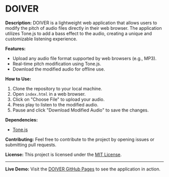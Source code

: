 # DOIVER

**Description:**
DOIVER is a lightweight web application that allows users to modify the pitch of audio files directly in their web browser. The application utilizes Tone.js to add a bass effect to the audio, creating a unique and customizable listening experience.

**Features:**
- Upload any audio file format supported by web browsers (e.g., MP3).
- Real-time pitch modification using Tone.js.
- Download the modified audio for offline use.

**How to Use:**
1. Clone the repository to your local machine.
2. Open `index.html` in a web browser.
3. Click on "Choose File" to upload your audio.
4. Press play to listen to the modified audio.
5. Pause and click "Download Modified Audio" to save the changes.

**Dependencies:**
- [Tone.js](https://tonejs.github.io/)

**Contributing:**
Feel free to contribute to the project by opening issues or submitting pull requests.

**License:**
This project is licensed under the [MIT License](LICENSE).

---
**Live Demo:**
Visit the [DOIVER GitHub Pages](https://wharkly47.github.io/DOIVER/) to see the application in action.

